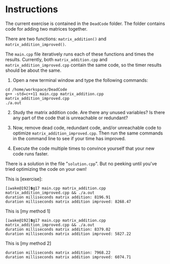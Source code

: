 # Instructions

The current exercise is contained in the ```DeadCode``` folder. The folder contains code for adding two matrices
together.

There are two functions: ```matrix_addition()``` and ```matrix_addition_improved()```.

The `main.cpp` file iteratively runs each of these functions and times the results. Currently,
both `matrix_addition.cpp` and `matrix_addition_improved.cpp` contain the same code, so the timer results should be
about the same.

1. Open a new terminal window and type the following commands:

```
cd /home/workspace/DeadCode
g++ -std=c++11 main.cpp matrix_addition.cpp matrix_addition_improved.cpp
./a.out
```

2. Study the matrix addition code. Are there any unused variables? Is there any part of the code that is unreachable or
   redundant?

3. Now, remove dead code, redundant code, and/or unreachable code to optimize `matrix_addition_improved.cpp`. Then run
   the same commands in the command line to see if your time has improved.

4. Execute the code multiple times to convince yourself that your new code runs faster.

There is a solution in the file "`solution.cpp`". But no peeking until you've tried optimizing the code on your own!

This is [exercise]:

```shell
[iwake@192]💲g17 main.cpp matrix_addition.cpp matrix_addition_improved.cpp && ./a.out
duration milliseconds matrix addition: 8196.91
duration milliseconds matrix addition improved: 8268.47
```

This is [my method 1]

```shell
[iwake@192]💲g17 main.cpp matrix_addition.cpp matrix_addition_improved.cpp && ./a.out
duration milliseconds matrix addition: 8379.02
duration milliseconds matrix addition improved: 5827.22
```

This is [my method 2]

```shell
duration milliseconds matrix addition: 7968.22
duration milliseconds matrix addition improved: 6074.71
```